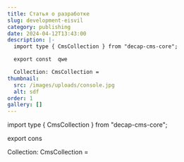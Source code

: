 ```yaml
---
title: Статья о разработке
slug: development-eisvil
category: publishing
date: 2024-04-12T13:43:00
description: |-
  import type { CmsCollection } from "decap-cms-core";

  export const  qwe

  Collection: CmsCollection =
thumbnail:
  src: /images/uploads/console.jpg
  alt: sdf
order: 1
gallery: []
---
```


import type { CmsCollection } from "decap-cms-core";

export cons

Collection: CmsCollection =
